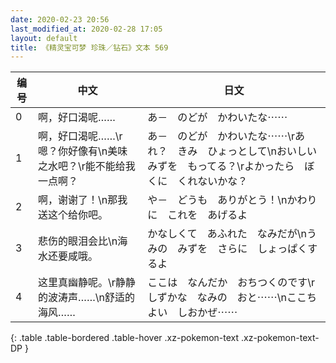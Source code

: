 ```yaml
---
date: 2020-02-23 20:56
last_modified_at: 2020-02-28 17:05
layout: default
title: 《精灵宝可梦 珍珠／钻石》文本 569
---
```

| 编号 | 中文 | 日文 |
| ---- | ---- | ---- |
| 0 | 啊，好口渴呢…… | あ－　のどが　かわいたな⋯⋯ |
| 1 | 啊，好口渴呢……\r嗯？你好像有\n美味之水吧？\r能不能给我一点啊？ | あ－　のどが　かわいたな⋯⋯\rあれ？　きみ　ひょっとして\nおいしいみずを　もってる？\rよかったら　ぼくに　くれないかな？ |
| 2 | 啊，谢谢了！\n那我送这个给你吧。 | や－　どうも　ありがとう！\nかわりに　これを　あげるよ |
| 3 | 悲伤的眼泪会比\n海水还要咸哦。 | かなしくて　あふれた　なみだが\nうみの　みずを　さらに　しょっぱくするよ |
| 4 | 这里真幽静呢。\r静静的波涛声……\n舒适的海风…… | ここは　なんだか　おちつくのです\rしずかな　なみの　おと⋯⋯\nここちよい　しおかぜ⋯⋯ |
{: .table .table-bordered .table-hover .xz-pokemon-text .xz-pokemon-text-DP }